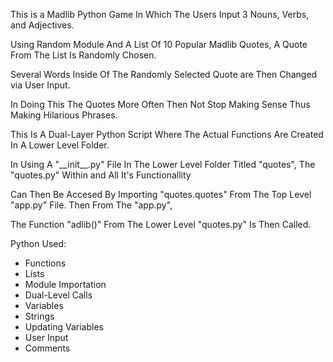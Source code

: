 ﻿This is a Madlib Python Game In Which The Users Input 3 Nouns, Verbs, and Adjectives.

Using Random Module And A List Of 10 Popular Madlib Quotes, A Quote From The List Is Randomly Chosen.

Several Words Inside Of The Randomly Selected Quote are Then Changed via User Input.

In Doing This The Quotes More Often Then Not Stop Making Sense Thus Making Hilarious Phrases.

This Is A Dual-Layer Python Script Where The Actual Functions Are Created In A Lower Level Folder.

In Using A "\_\_init\_\_.py" File In The Lower Level Folder Titled "quotes", The "quotes.py" Within and All It's Functionallity

Can Then Be Accesed By Importing "quotes.quotes" From The Top Level "app.py" File. Then From The "app.py",

The Function "adlib()" From The Lower Level "quotes.py" Is Then Called.

Python Used:

- Functions
- Lists
- Module Importation
- Dual-Level Calls
- Variables
- Strings
- Updating Variables
- User Input
- Comments
